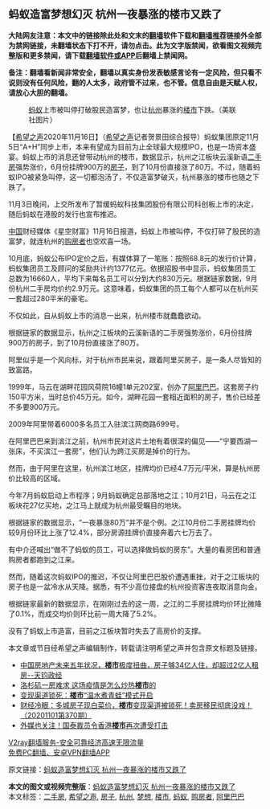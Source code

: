  <h2>蚂蚁造富梦想幻灭 杭州一夜暴涨的楼市又跌了</h2> <p class="notice"><b>大陆网友注意：本文中的链接除此处和文末的<a href="https://github.com/bannedbook/fanqiang" >翻墙</a>软件下载和<a href="https://github.com/killgcd/justmysocks/blob/master/README.md">翻墙推荐</a>链接外全部为禁网链接，未翻墙状态下打不开，请勿点击。此为文字版禁闻，欲看图文视频完整版和更多禁闻，请下载<a href="https://github.com/bannedbook/fanqiang">翻墙软件或APP</a>后翻墙上禁闻网。</p><p>备注：翻墙看新闻非常安全，翻墙以真实身份发表敏感言论有一定风险，但只看不说则没有任何风险，翻的人太多，政府管不过来，也不管。信息自由是天赋人权，请放心大胆的翻墙。</b></p>  <div class="entry"> <figure><figcaption><a href="https://www.bannedbook.org/bnews/tag/%e8%9a%82%e8%9a%81/" class="st_tag internal_tag" rel="tag" title="标签 蚂蚁 下的日志">蚂蚁</a>上市被叫停打破股民造富梦，也让<a href="https://www.bannedbook.org/bnews/tag/%e6%9d%ad%e5%b7%9e/" class="st_tag internal_tag" rel="tag" title="标签 杭州 下的日志">杭州</a>暴涨的<a href="https://www.bannedbook.org/bnews/tag/%e6%a5%bc%e5%b8%82/" class="st_tag internal_tag" rel="tag" title="标签 楼市 下的日志">楼市</a>下跌。（美联社图片）</figcaption></figure> <p>【<span class='wp_keywordlink_affiliate'><a href="https://www.soundofhope.org" title="希望之声" target="_blank">希望之声</a></span>2020年11月16日】（<a href="https://www.bannedbook.org/bnews/tag/%e5%b8%8c%e6%9c%9b%e4%b9%8b%e5%a3%b0/" class="st_tag internal_tag" rel="tag" title="标签 希望之声 下的日志">希望之声</a>记者贺景田综合报导）蚂蚁集团原定11月5日“A+H”同步上市，本来有望成为目前为止全球最大规模IPO，也是一场资本盛宴。蚂蚁上市的消息还曾带动杭州的楼市，数据显示，杭州之江板块云溪新语<a href="https://www.bannedbook.org/bnews/tag/%E4%BA%8C%E6%89%8B%E6%88%BF/" class="st_tag internal_tag" rel="tag" title="标签 二手房 下的日志">二手房</a>强势涨价，6月份挂牌900万的<a href="https://www.bannedbook.org/bnews/tag/%e6%88%bf%e5%ad%90/" class="st_tag internal_tag" rel="tag" title="标签 房子 下的日志">房子</a>，到了10月份直接涨了80万。不过，随着蚂蚁IPO被紧急叫停，这一切都泡汤了，不仅造富梦破灭，杭州暴涨的楼市也随之下跌了。</p> <p>11月3日晚间，上交所发布了暂缓蚂蚁科技集团股份有限公司科创板上市的决定，随后蚂蚁在港股的发行也宣布推迟。</p> <p><span class='wp_keywordlink_affiliate'><a href="https://www.bannedbook.org/" title="中国" target="_blank">中国</a></span>财经媒体《星空财富》11月16日报道，蚂蚁上市被叫停，不仅打碎了股民的造富梦，就连杭州的<a href="https://www.bannedbook.org/bnews/tag/%E8%B4%AD%E6%88%BF%E8%80%85/" class="st_tag internal_tag" rel="tag" title="标签 购房者 下的日志">购房者</a>也空欢喜一场。</p> <p>10月底，蚂蚁公布IPO定价之后，有媒体算了一笔账：按照68.8元的发行价计算，蚂蚁集团员工及顾问的奖励共计约1377亿元。依据招股书中显示，蚂蚁集团员工总数为16660人，平均下来每名员工可以分到大约830万元。根据链家数据，9月份杭州二手房均价约2.9万元。这意味着，蚂蚁集团的员工每个人都可以在杭州买一套超过280平米的豪宅。</p>  <p>不仅如此，自从蚂蚁上市的消息一出来，杭州楼市就蠢蠢欲动。</p> <p>根据链家的数据显示，杭州之江板块的云溪新语的二手房强势涨价，6月份挂牌900万的房子，到了10月份直接涨了80万。</p> <p>阿里似乎是一个风向标，对于杭州市民来说，跟着阿里买房子，是一条人尽皆知的致富路。</p> <p>1999年，马云在湖畔花园风荷院16幢1单元202室，创办了<a href="https://www.bannedbook.org/bnews/tag/%e9%98%bf%e9%87%8c%e5%b7%b4%e5%b7%b4/" class="st_tag internal_tag" rel="tag" title="标签 阿里巴巴 下的日志">阿里巴巴</a>。这套房子约150平方米，当时总价45万元。如今，湖畔花园一套相近面积的房子，售价已经差不多要900万元。</p>  <p>2009年阿里带着6000多名员工入驻滨江网商路699号。</p> <p>在阿里巴巴来到滨江之前，杭州市民对这片土地有着很深的偏见——“宁要西湖一张床，不买滨江一套房”，他们认为跨江买房是掉价的行为。</p> <p>然而，由于阿里在这里，杭州滨江地区，挂牌均价已经4.7万元/平米，算是杭州房价比较高的区域。</p> <p>今年7月蚂蚁启动上市程序；9月蚂蚁确定总部落地之江；10月21日，马云在之江板块花27亿买地，之江马上就成为杭州最受瞩目的地块。</p>  <p>根据链家的数据显示，“一夜暴涨80万”并不是个例。之江10月份二手房挂牌均价较9月份环比上涨了12.4%，部分房源挂牌价直接奔着六七万去了。</p> <p>有中介还喊出“做不了蚂蚁的员工，可以选择做蚂蚁的房东”。大量的看房团和普通购房者都跑到之江来。</p> <p>然而，随着这次蚂蚁IPO的推迟，不仅让阿里巴巴股价遭遇重挫，对于之江板块的房子也是一盆冷水从天降。据悉，有不少高位接盘的杭州投资客连夜取消意向金。</p> <p>根据链家最新的数据显示，在刚刚过去的这一周，之江的二手房挂牌均价环比微降了0.1%，而成交均价则环比前一周大降了5.2%。</p>  <p>没有了蚂蚁上市造富，目前之江板块暂时失去了高房价的支撑。</p> <p>本文章或节目经希望之声编辑制作，转载请注明希望之声并包含原文标题及链接。</p> <ul class='op-related-articles' title='相关阅读'> <li><a href='https://www.bannedbook.org/bnews/bannedvideo/20201110/1428578.html' target='_blank'>中国房地产未来五年状况，<b>楼市</b>极度扭曲，房子够34亿人住，却超过2亿人租房--天钧政经</a></li> <li><a href='https://www.bannedbook.org/bnews/lifebaike/20201103/1425031.html' target='_blank'>洛杉矶一房难求 这场疫情是怎么炒热<b>楼市</b>的</a></li> <li><a href='https://www.bannedbook.org/bnews/finance/20201102/1424244.html' target='_blank'>变现渠道锁死：<b>楼市</b>“温水煮青蛙”模式开启</a></li> <li><a href='https://www.bannedbook.org/bnews/bannedvideo/20201101/1423858.html' target='_blank'>财经冷眼：多城房子现白菜价，<b>楼市</b>变现渠道被锁死！卖房移民彻底没戏！（20201101第370期）</a></li> <li><a href='https://www.bannedbook.org/bnews/cnnews/hknews/20201023/1418724.html' target='_blank'>外媒也关注！国泰裁员令香港<b>楼市</b>再次遭受打击</a></li> </ul> <p class="texttj"> <a href="https://www.bannedbook.org/forum23/topic22702.html" target="_blank">V2ray翻墙服务-安全可靠经济高速无限流量</a><br/> <a href="https://github.com/bannedbook/fanqiang/wiki/%E7%A6%81%E9%97%BB%E7%BD%91%E5%AE%89%E5%8D%93%E7%BF%BB%E5%A2%99%E6%96%B0%E9%97%BBAPP" target="_blank">免费PC翻墙、安卓VPN翻墙APP</a></p><p>原文链接：<a class="src_link"  href="https://www.soundofhope.org/post/443554" target="_blank">蚂蚁造富梦想幻灭 杭州一夜暴涨的楼市又跌了</a></p><a name='sharetosocial'></a>       <div><b>本文的图文或视频完整版</b>：<a href='https://www.bannedbook.org/bnews/comments/20201117/1432200.html'>蚂蚁造富梦想幻灭 杭州一夜暴涨的楼市又跌了</a></div>  </div><!--END ENTRY--> <div class="postfooter"> <div>本文标签：<a href="https://www.bannedbook.org/bnews/tag/%E4%BA%8C%E6%89%8B%E6%88%BF/" rel="tag">二手房</a>, <a href="https://www.bannedbook.org/bnews/tag/%e5%b8%8c%e6%9c%9b%e4%b9%8b%e5%a3%b0/" rel="tag">希望之声</a>, <a href="https://www.bannedbook.org/bnews/tag/%e6%88%bf%e5%ad%90/" rel="tag">房子</a>, <a href="https://www.bannedbook.org/bnews/tag/%e6%9d%ad%e5%b7%9e/" rel="tag">杭州</a>, <a href="https://www.bannedbook.org/bnews/tag/%E6%A2%A6%E6%83%B3/" rel="tag">梦想</a>, <a href="https://www.bannedbook.org/bnews/tag/%e6%a5%bc%e5%b8%82/" rel="tag">楼市</a>, <a href="https://www.bannedbook.org/bnews/tag/%e8%9a%82%e8%9a%81/" rel="tag">蚂蚁</a>, <a href="https://www.bannedbook.org/bnews/tag/%E8%B4%AD%E6%88%BF%E8%80%85/" rel="tag">购房者</a>, <a href="https://www.bannedbook.org/bnews/tag/%e9%98%bf%e9%87%8c%e5%b7%b4%e5%b7%b4/" rel="tag">阿里巴巴</a></div>  </div><!--END POSTFOOTER--> 